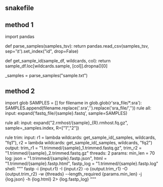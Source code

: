 ## snakefile

## method 1
import pandas

def parse_samples(samples_tsv):
    return pandas.read_csv(samples_tsv, sep='\t').set_index("id", drop=False)

def get_sample_id(sample_df, wildcards, col):
    return sample_df.loc[wildcards.sample, [col]].dropna()[0]

_samples = parse_samples("sample.txt")

## method 2
import glob
SAMPLES = []
for filename in glob.glob(r'sra_file/*.sra'):
    SAMPLES.append(filename.replace('.sra','').replace('sra_file/',''))
rule all:
    input:
        expand('fastq_file/{sample}.fastq', sample=SAMPLES)

rule all:
    input:
        expand("2.rmhost/{sample}_{R}.rmhost.fq.gz", sample=_samples.index, R=["1","2"])

rule trim:
    input:
        r1 = lambda wildcards: get_sample_id(_samples, wildcards, "fq1"),
        r2 = lambda wildcards: get_sample_id(_samples, wildcards, "fq2")
    output:
        trim_r1 = "1.trimmed/{sample}_1.trimmed.fastq.gz",
        trim_r2 = "1.trimmed/{sample}_2.trimmed.fastq.gz"
    threads: 2
    params:
        min_len = 70
    log:
        json = "1.trimmed/{sample}.fastp.json",
        html = "1.trimmed/{sample}.fastp.html",
        fastp_log = "1.trimmed/{sample}.fastp.log"
    shell:
    """
    fastp -i {input.r1} -I {input.r2} -o {output.trim_r1} -O {output.trim_r2} -w {threads} --length_required {params.min_len} -j {log.json} -h {log.html} 2> {log.fastp_log}
    """
        